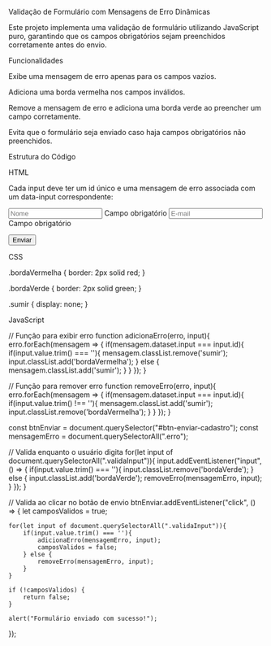 Validação de Formulário com Mensagens de Erro Dinâmicas

Este projeto implementa uma validação de formulário utilizando JavaScript puro, garantindo que os campos obrigatórios sejam preenchidos corretamente antes do envio.

Funcionalidades

Exibe uma mensagem de erro apenas para os campos vazios.

Adiciona uma borda vermelha nos campos inválidos.

Remove a mensagem de erro e adiciona uma borda verde ao preencher um campo corretamente.

Evita que o formulário seja enviado caso haja campos obrigatórios não preenchidos.

Estrutura do Código

HTML

Cada input deve ter um id único e uma mensagem de erro associada com um data-input correspondente:

<input type="text" id="nome" class="validaInput" placeholder="Nome">
<span class="erro sumir" data-input="nome">Campo obrigatório</span>

<input type="email" id="email" class="validaInput" placeholder="E-mail">
<span class="erro sumir" data-input="email">Campo obrigatório</span>

<button id="btn-enviar-cadastro">Enviar</button>

CSS

.bordaVermelha {
    border: 2px solid red;
}

.bordaVerde {
    border: 2px solid green;
}

.sumir {
    display: none;
}

JavaScript

// Função para exibir erro
function adicionaErro(erro, input){
    erro.forEach(mensagem => {
        if(mensagem.dataset.input === input.id){
            if(input.value.trim() === ''){
                mensagem.classList.remove('sumir');
                input.classList.add('bordaVermelha');
            } else {
                mensagem.classList.add('sumir');
            }
        }
    });
}

// Função para remover erro
function removeErro(erro, input){
    erro.forEach(mensagem => {
        if(mensagem.dataset.input === input.id){
            if(input.value.trim() !== ''){
                mensagem.classList.add('sumir');
                input.classList.remove('bordaVermelha');
            }
        }
    });
}

const btnEnviar = document.querySelector("#btn-enviar-cadastro");
const mensagemErro = document.querySelectorAll(".erro");

// Valida enquanto o usuário digita
for(let input of document.querySelectorAll(".validaInput")){
    input.addEventListener("input", () => {
        if(input.value.trim() === ''){
            input.classList.remove('bordaVerde');
        } else {
            input.classList.add('bordaVerde');
            removeErro(mensagemErro, input);
        }
    });
}

// Valida ao clicar no botão de envio
btnEnviar.addEventListener("click", () => {
    let camposValidos = true;

    for(let input of document.querySelectorAll(".validaInput")){
        if(input.value.trim() === ''){
            adicionaErro(mensagemErro, input);
            camposValidos = false;
        } else {
            removeErro(mensagemErro, input);
        }
    }

    if (!camposValidos) {
        return false;
    }

    alert("Formulário enviado com sucesso!");
});



